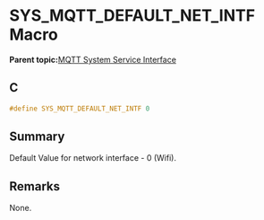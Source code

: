 # SYS\_MQTT\_DEFAULT\_NET\_INTF Macro

**Parent topic:**[MQTT System Service Interface](GUID-B5FCF623-E7FF-4626-AA04-20BCC3916E44.md)

## C

```c
#define SYS_MQTT_DEFAULT_NET_INTF 0

```

## Summary

Default Value for network interface - 0 \(Wifi\).

## Remarks

None.

